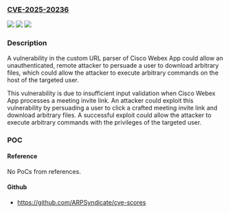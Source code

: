 ### [CVE-2025-20236](https://cve.mitre.org/cgi-bin/cvename.cgi?name=CVE-2025-20236)
![](https://img.shields.io/static/v1?label=Product&message=Cisco%20Webex%20Teams&color=blue)
![](https://img.shields.io/static/v1?label=Version&message=%3D%2044.6%20&color=brighgreen)
![](https://img.shields.io/static/v1?label=Vulnerability&message=Inclusion%20of%20Functionality%20from%20Untrusted%20Control%20Sphere&color=brighgreen)

### Description

A vulnerability in the custom URL parser of Cisco Webex App could allow an unauthenticated, remote attacker to persuade a user to download arbitrary files, which could allow the attacker to execute arbitrary commands on the host of the targeted user.This vulnerability is due to insufficient input validation when Cisco Webex App processes a meeting invite link. An attacker could exploit this vulnerability by persuading a user to click a crafted meeting invite link and download arbitrary files. A successful exploit could allow the attacker to execute arbitrary commands with the privileges of the targeted user.

### POC

#### Reference
No PoCs from references.

#### Github
- https://github.com/ARPSyndicate/cve-scores

